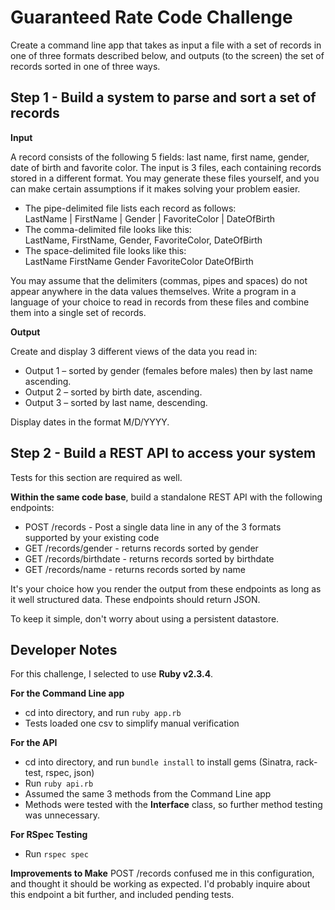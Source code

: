 # Guaranteed Rate Code Challenge

Create a command line app that takes as input a file with a set of records in one of three formats described below, and outputs (to the screen) the set of records sorted in one of three ways.

## Step 1 - Build a system to parse and sort a set of records

**Input**

A record consists of the following 5 fields: last name, first name, gender, date of birth and favorite color. The input is 3 files, each containing records stored in a different format. You may generate these files yourself, and you can make certain assumptions if it makes solving your problem easier.

-   The pipe-delimited file lists each record as follows:  
    LastName | FirstName | Gender | FavoriteColor | DateOfBirth
-   The comma-delimited file looks like this:  
    LastName, FirstName, Gender, FavoriteColor, DateOfBirth
-   The space-delimited file looks like this:  
    LastName FirstName Gender FavoriteColor DateOfBirth

You may assume that the delimiters (commas, pipes and spaces) do not appear anywhere in the data values themselves. Write a program in a language of your choice to read in records from these files and combine them into a single set of records.

**Output**

Create and display 3 different views of the data you read in:

-   Output 1 – sorted by gender (females before males) then by last name ascending.
-   Output 2 – sorted by birth date, ascending.
-   Output 3 – sorted by last name, descending.

Display dates in the format M/D/YYYY.

## Step 2 - Build a REST API to access your system

Tests for this section are required as well.

**Within the same code base**, build a standalone REST API with the following endpoints:

-   POST /records - Post a single data line in any of the 3 formats supported by your existing code
-   GET /records/gender - returns records sorted by gender
-   GET /records/birthdate - returns records sorted by birthdate
-   GET /records/name - returns records sorted by name

It's your choice how you render the output from these endpoints as long as it well structured data. These endpoints should return JSON.

To keep it simple, don't worry about using a persistent datastore.

## Developer Notes

For this challenge, I selected to use **Ruby v2.3.4**.

**For the Command Line app**

- cd into directory, and run `ruby app.rb`
- Tests loaded one csv to simplify manual verification

**For the API**
- cd into directory, and run `bundle install` to install gems (Sinatra, rack-test, rspec, json)
- Run `ruby api.rb`
- Assumed the same 3 methods from the Command Line app
- Methods were tested with the **Interface** class, so further method testing was unnecessary.

**For RSpec Testing**
- Run `rspec spec`

**Improvements to Make**
POST /records confused me in this configuration, and thought it should be working as expected. I'd probably inquire about this endpoint a bit further, and included pending tests.